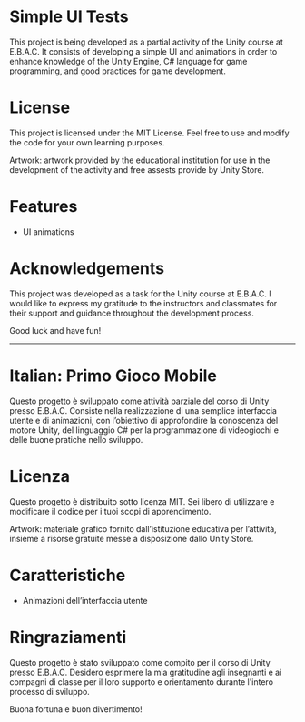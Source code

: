 # Simple UI Tests

This project is being developed as a partial activity of the Unity course at E.B.A.C. It consists of developing a simple UI and animations in order to enhance knowledge of the Unity Engine, C# language for game programming, and good practices for game development.

# License
This project is licensed under the MIT License. Feel free to use and modify the code for your own learning purposes.

Artwork: artwork provided by the educational institution for use in the development of the activity and free assests provide by Unity Store.

# Features

- UI animations
  
# Acknowledgements
This project was developed as a task for the Unity course at E.B.A.C.  I would like to express my gratitude to the instructors and classmates for their support and guidance throughout the development process.

Good luck and have fun!

-------------------------

# Italian: Primo Gioco Mobile

Questo progetto è sviluppato come attività parziale del corso di Unity presso E.B.A.C.
Consiste nella realizzazione di una semplice interfaccia utente e di animazioni, con l’obiettivo di approfondire la conoscenza del motore Unity, del linguaggio C# per la programmazione di videogiochi e delle buone pratiche nello sviluppo. 

# Licenza
Questo progetto è distribuito sotto licenza MIT. Sei libero di utilizzare e modificare il codice per i tuoi scopi di apprendimento.

Artwork: materiale grafico fornito dall’istituzione educativa per l’attività, insieme a risorse gratuite messe a disposizione dallo Unity Store. 

# Caratteristiche

- Animazioni dell’interfaccia utente

# Ringraziamenti
Questo progetto è stato sviluppato come compito per il corso di Unity presso E.B.A.C. Desidero esprimere la mia gratitudine agli insegnanti e ai compagni di classe per il loro supporto e orientamento durante l'intero processo di sviluppo.

Buona fortuna e buon divertimento!